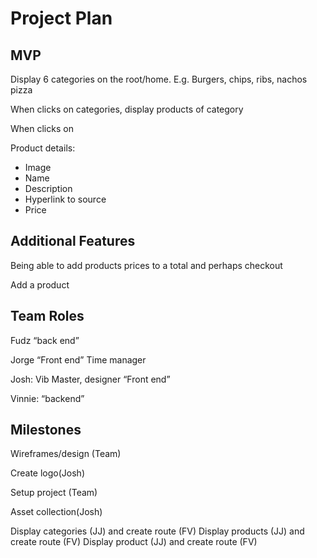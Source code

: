 # Project Plan

## MVP

Display 6 categories on the root/home. E.g. Burgers, chips, ribs, nachos pizza

When clicks on categories, display products of category

When clicks on 

Product details:
- Image
- Name
- Description
- Hyperlink to source
- Price


## Additional Features

Being able to add products prices to a total and perhaps checkout

Add a product


## Team Roles

Fudz “back end”

Jorge “Front end” Time manager

Josh: Vib Master, designer “Front end”

Vinnie: “backend” 





## Milestones


Wireframes/design (Team)

Create logo(Josh)

Setup project (Team)

Asset collection(Josh)

Display categories (JJ)  and create route  (FV)
Display products (JJ)  and create route (FV)
Display product (JJ)  and create route (FV)






 



